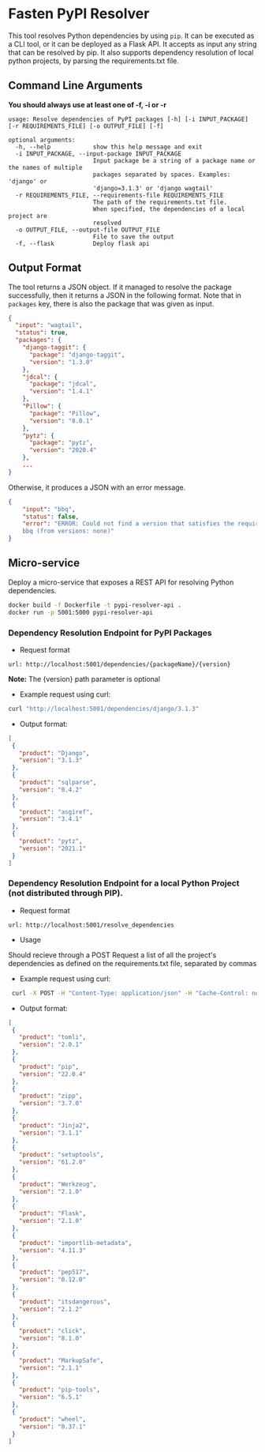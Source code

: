 Fasten PyPI Resolver
===============

This tool resolves Python dependencies by using `pip`.
It can be executed as a CLI tool, or it can be deployed as a Flask API.
It accepts as input any string that can be resolved by pip.
It also supports dependency resolution of local python projects, by parsing the requirements.txt file.

Command Line Arguments
----------------------
__You should always use at least one of -f, -i or -r__

```
usage: Resolve dependencies of PyPI packages [-h] [-i INPUT_PACKAGE] [-r REQUIREMENTS_FILE] [-o OUTPUT_FILE] [-f]

optional arguments:
  -h, --help            show this help message and exit
  -i INPUT_PACKAGE, --input-package INPUT_PACKAGE
                        Input package be a string of a package name or the names of multiple
                        packages separated by spaces. Examples: 'django' or
                        'django=3.1.3' or 'django wagtail'
  -r REQUIREMENTS_FILE, --requirements-file REQUIREMENTS_FILE
                        The path of the requirements.txt file.
                        When specified, the dependencies of a local project are
                        resolved
  -o OUTPUT_FILE, --output-file OUTPUT_FILE
                        File to save the output
  -f, --flask           Deploy flask api
```

Output Format
-------------

The tool returns a JSON object.
If it managed to resolve the package successfully,
then it returns a JSON in the following format.
Note that in `packages` key, there is also the package that was given as input.

```json
{
  "input": "wagtail",
  "status": true,
  "packages": {
    "django-taggit": {
      "package": "django-taggit",
      "version": "1.3.0"
    },
    "jdcal": {
      "package": "jdcal",
      "version": "1.4.1"
    },
    "Pillow": {
      "package": "Pillow",
      "version": "8.0.1"
    },
    "pytz": {
      "package": "pytz",
      "version": "2020.4"
    },
    ...
}
```

Otherwise, it produces a JSON with an error message.

```json
{
    "input": "bbq",
    "status": false,
    "error": "ERROR: Could not find a version that satisfies the requirement
    bbq (from versions: none)"
}
```


## Micro-service

Deploy a micro-service that exposes a REST API for resolving Python dependencies.

```bash
docker build -f Dockerfile -t pypi-resolver-api .
docker run -p 5001:5000 pypi-resolver-api
```

### Dependency Resolution Endpoint for PyPI Packages

* Request format

```
url: http://localhost:5001/dependencies/{packageName}/{version}
```
<b>Note:</b> The {version} path parameter is optional

* Example request using curl:

```bash
curl "http://localhost:5001/dependencies/django/3.1.3"
```

* Output format:
 
 ```json
[
  {
    "product": "Django",
    "version": "3.1.3"
  },
  {
    "product": "sqlparse",
    "version": "0.4.2"
  },
  {
    "product": "asgiref",
    "version": "3.4.1"
  },
  {
    "product": "pytz",
    "version": "2021.1"
  }
]
```
### Dependency Resolution Endpoint for a local Python Project (not distributed through PIP).


* Request format

```
url: http://localhost:5001/resolve_dependencies
```

* Usage

Should recieve through a POST Request a list of all the project's dependencies as defined on the requirements.txt file, separated by commas 

* Example request using curl:

```bash
 curl -X POST -H "Content-Type: application/json" -H "Cache-Control: no-cache" -d '[flask, pip-tools]' "http://localhost:5001/resolve_dependencies"
```

* Output format:
 
 ```json
[
  {
    "product": "tomli", 
    "version": "2.0.1"
  }, 
  {
    "product": "pip", 
    "version": "22.0.4"
  }, 
  {
    "product": "zipp", 
    "version": "3.7.0"
  }, 
  {
    "product": "Jinja2", 
    "version": "3.1.1"
  }, 
  {
    "product": "setuptools", 
    "version": "61.2.0"
  }, 
  {
    "product": "Werkzeug", 
    "version": "2.1.0"
  }, 
  {
    "product": "Flask", 
    "version": "2.1.0"
  }, 
  {
    "product": "importlib-metadata", 
    "version": "4.11.3"
  }, 
  {
    "product": "pep517", 
    "version": "0.12.0"
  }, 
  {
    "product": "itsdangerous", 
    "version": "2.1.2"
  }, 
  {
    "product": "click", 
    "version": "8.1.0"
  }, 
  {
    "product": "MarkupSafe", 
    "version": "2.1.1"
  }, 
  {
    "product": "pip-tools", 
    "version": "6.5.1"
  }, 
  {
    "product": "wheel", 
    "version": "0.37.1"
  }
]
```
